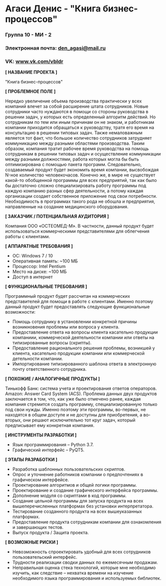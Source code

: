 # Агаси Денис - "Книга бизнес-процессов"

### Группа 10 - МИ - 2
### Электронная почта: den_agasi@mail.ru
### VK: www.vk.com/vbldr

**[ НАЗВАНИЕ ПРОЕКТА ]**

"Книга бизнес-процессов"

**[ ПРОБЛЕМНОЕ ПОЛЕ ]**

 Нередко увеличение объема производства практически у всех компаний влечет за собой расширение штата сотрудников. Новые сотрудники часто нуждаются в помощи со стороны руководства в решении задач, у которых есть определенный алгоритм действий. Но сотрудникам по тем или иным причинам он не знаком, и работникам компании приходится обращаться к руководству, тратя его время на консультацию в решении типовых задач. Также немаловажным является тот факт, что большое количество сотрудников затрудняет коммуникацию между разными областями производства. Таким образом, компания тратит рабочее время руководства на помощь сотрудникам в решении типовых задач и осуществление коммуникации между разными должностями, работа которых могла бы быть оптимизирована с помощью пакета программ. Следовательно, создаваемый продукт будет экономить время компании, высвобождая N-ное количество человекочасов.
 Конечно же, в мире не существует какой-то обобщенной программы для всех предприятий, так как было бы достаточно сложно специализировать работу программы под каждую компанию разных сфер деятельности, а потому каждая организации создает собственное приложение под свои потребности. Необходимость в программах такого рода не обошла и предприятия, направленные на создание медицинского оборудования. 
                               

**[ ЗАКАЗЧИК / ПОТЕНЦИАЛЬНАЯ АУДИТОРИЯ ]**

 Компания ООО «ОСТЕОМЕД-М».
 В частности, данный продукт будет использоваться коммерческими представителями для облегчения работы с клиентами.

**[ АППАРАТНЫЕ ТРЕБОВАНИЯ ]** 

* ОС: Windows 7 / 10
* Оперативная память: ~100 МБ
* Процессор: Intel Pentium
* Место на диске: ~100 МБ
* Доступ в интернет

**[ ФУНКЦИОНАЛЬНЫЕ ТРЕБОВАНИЯ ]**

Программный продукт будет рассчитан на коммерческих представителей для помощи в работе с клиентами. Именно поэтому данный продукт будет предоставлять следующие функциональные возможности:

*	Помощь сотруднику в установлении конкретной причины возникновения проблемы или вопроса у клиента.
* Предоставление ответа на вопросы клиента касательно продукции компаниии, коммерческой деятельности компании или ответы на типизированные вопросы (скрипты).
* Предоставление рационального решения проблемы, возникшей у клиента, касательно продукции компании или коммерческой детельности компании.
*	Импортирование типизированного шаблона ответа в электронную почту ответственного сотрудника.

**[ ПОХОЖИЕ / АНАЛОГИЧНЫЕ ПРОДУКТЫ ]**

 Тинькофф Банк: система учета и проектирования ответов операторов.
 Amazon: Answer Card System (ACS).
 Проблема данных двух продуктов заключается в том, что, как уже было отмечено ранее, каждая компания стремится создать программу, специализированную только под свои нужды. Именно поэтому эти программы, во-первых, не находятся в общем доступе и не доступны для приобретения, а во-вторых, они решают исключительно тот круг задач, который предписывает ему конкретная компания.

**[ ИНСТРУМЕНТЫ РАЗРАБОТКИ ]**

* Язык программирования – Python 3.7.
* Графический интерфейс – PyQT5.


**[ ЭТАПЫ РАЗРАБОТКИ ]**

*	Разработка шаблонных пользовательских скриптов.
*	Опрос и уточнение работников компании о предпочтениях в графическом интерфейсе.
*	Проектирование алгоритмов и общей логики программы.
*	Проектирование и создание графического интерфейса программы.
*	Дополнение модуля со скриптами в код программы.
*	Создание цельной программы для запуска продукта на всех вышеперечисленных платформах без установки интерпретатора.
*	Тестирование созданного продукта на всех вышеуказанных платформах.
*	Предоставление продукта сотрудникам компании для ознакомления и завершающих тестов.
* Выпуск продукта / Защита проекта.


**[ ВОЗМОЖНЫЕ РИСКИ ]**

*	Невозможность спроектировать удобный для всех сотрудников пользовательский интерфейс.
* Трудности реализации сводки данных по ежемесячным продажам.
* Неправильная оценка стека технологий, которые мне необходимо изучить, как следствие – нехватка времени на изучение необходимого языка программирования и используемых библиотек.
